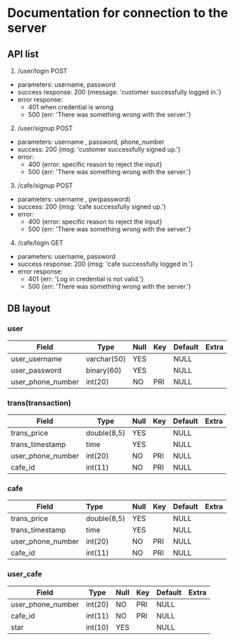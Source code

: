 # Documentation for connection to the server
## API list
1. /user/login POST
* parameters: username, password
* success response: 200 {message: 'customer successfully logged in.'}
* error response: 
  *  401 when credential is wrong
  *  500 {err: 'There was something wrong with the server.'}
2.  /user/signup POST
* parameters: username , password, phone_number
* success: 200 {msg: 'customer successfully signed up.'}
* error: 
  * 400 {error: specific reason to reject the input}
  * 500 {err: 'There was something wrong with the server.'}
3.  /cafe/signup POST
* parameters: username , pw(password)
* success: 200 {msg: 'cafe successfully signed up.'}
* error: 
  * 400 {error: specific reason to reject the input}
  * 500 {err: 'There was something wrong with the server.'}
4. /cafe/login GET
* parameters: username, password
* success response: 200 {msg: 'cafe successfully logged in.'}
* error response: 
  *  401 {err: 'Log in credential is not valid.'}
  *  500 {err: 'There was something wrong with the server.'}

## DB layout 
### user
| Field             | Type        | Null | Key | Default | Extra |
|-------------------|-------------|------|-----|---------|-------|
| user_username     | varchar(50) | YES  |     | NULL    |       |
| user_password     | binary(60)  | YES  |     | NULL    |       |
| user_phone_number | int(20)     | NO   | PRI | NULL    |       |
### trans(transaction)
| Field             | Type        | Null | Key | Default | Extra |
|-------------------|-------------|------|-----|---------|-------|
| trans_price       | double(8,5) | YES  |     | NULL    |       |
| trans_timestamp   | time        | YES  |     | NULL    |       |
| user_phone_number | int(20)     | NO   | PRI | NULL    |       |
| cafe_id           | int(11)     | NO   | PRI | NULL    |       |
### cafe
| Field             | Type        | Null | Key | Default | Extra |
|-------------------|:------------|:-----|:----|:--------|:------|
| trans_price       | double(8,5) | YES  |     | NULL    |       |
| trans_timestamp   | time        | YES  |     | NULL    |       |
| user_phone_number | int(20)     | NO   | PRI | NULL    |       |
| cafe_id           | int(11)     | NO   | PRI | NULL    |       |
### user_cafe
| Field             | Type    | Null | Key | Default | Extra |
|-------------------|---------|------|-----|---------|-------|
| user_phone_number | int(20) | NO   | PRI | NULL    |       |
| cafe_id           | int(11) | NO   | PRI | NULL    |       |
| star              | int(10) | YES  |     | NULL    |       |

